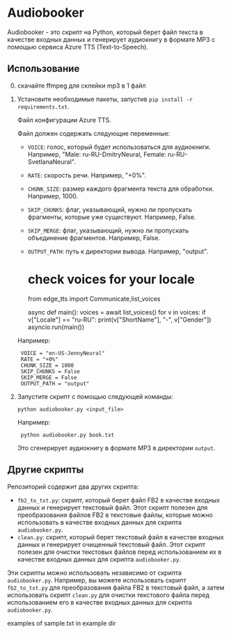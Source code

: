 # Audiobooker

Audiobooker - это скрипт на Python, который берет файл текста в качестве входных данных и генерирует аудиокнигу в формате MP3 с помощью сервиса Azure TTS (Text-to-Speech).

## Использование
0. скачайте ffmpeg для склейки mp3 в 1 файл
1. Установите необходимые пакеты, запустив `pip install -r requirements.txt`.

    Файл конфигурации Azure TTS.

    Файл должен содержать следующие переменные:
    - `VOICE`: голос, который будет использоваться для аудиокниги. Например, "Male: ru-RU-DmitryNeural, Female: ru-RU-SvetlanaNeural".
    - `RATE`: скорость речи. Например, "+0%".
    - `CHUNK_SIZE`: размер каждого фрагмента текста для обработки. Например, 1000.
    - `SKIP_CHUNKS`: флаг, указывающий, нужно ли пропускать фрагменты, которые уже существуют. Например, False.
    - `SKIP_MERGE`: флаг, указывающий, нужно ли пропускать объединение фрагментов. Например, False.
    - `OUTPUT_PATH`: путь к директории вывода. Например, "output".

        #    check voices for your locale
        from edge_tts import Communicate,list_voices

        async def main():
            voices = await list_voices()
            for v in voices:
                if v["Locale"] == "ru-RU":
                    print(v["ShortName"], "-", v["Gender"])
        asyncio.run(main())



    Например:

        VOICE = "en-US-JennyNeural"
        RATE = "+0%"
        CHUNK_SIZE = 1000
        SKIP_CHUNKS = False
        SKIP_MERGE = False
        OUTPUT_PATH = "output"

2. Запустите скрипт с помощью следующей команды:

    `python audiobooker.py <input_file>`

    Например:

        python audiobooker.py book.txt

    Это сгенерирует аудиокнигу в формате MP3 в директории `output`.

## Другие скрипты

Репозиторий содержит два других скрипта:

- `fb2_to_txt.py`: скрипт, который берет файл FB2 в качестве входных данных и генерирует текстовый файл. Этот скрипт полезен для преобразования файлов FB2 в текстовые файлы, которые можно использовать в качестве входных данных для скрипта `audiobooker.py`.
- `clean.py`: скрипт, который берет текстовый файл в качестве входных данных и генерирует очищенный текстовый файл. Этот скрипт полезен для очистки текстовых файлов перед использованием их в качестве входных данных для скрипта `audiobooker.py`.

Эти скрипты можно использовать независимо от скрипта `audiobooker.py`. Например, вы можете использовать скрипт `fb2_to_txt.py` для преобразования файла FB2 в текстовый файл, а затем использовать скрипт `clean.py` для очистки текстового файла перед использованием его в качестве входных данных для скрипта `audiobooker.py`.

examples of sample.txt in example dir
